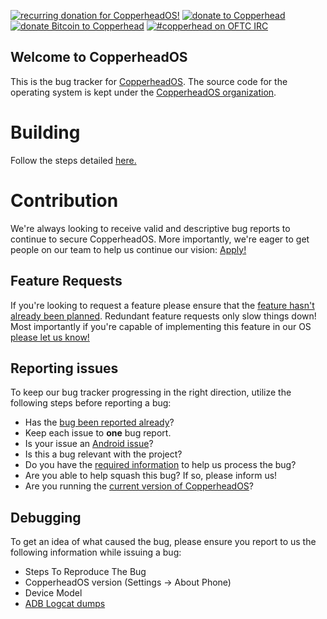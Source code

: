 [![recurring donation for CopperheadOS!](https://img.shields.io/badge/donate-patreon-green.svg)](https://patreon.com/copperheadOS)
[![donate to Copperhead](https://img.shields.io/badge/donate-paypal-green.svg)](https://paypal.me/donatecopperheadOS)
[![donate Bitcoin to Copperhead](https://img.shields.io/badge/donate-bitcoin-green.svg)](https://blockchain.info/address/1DbRzEwZar9T7KF6tE8zUxKmuj9VJhD5U6)
[![#copperhead on OFTC IRC](http://img.shields.io/badge/oftc-join%20%23copperhead-green.svg?style=flat)](https://kiwiirc.com/client/irc.oftc.net/copperhead)


## Welcome to CopperheadOS

This is the bug tracker for [CopperheadOS](https://copperhead.co/android/). The source code for the operating system is kept under the [CopperheadOS organization](https://github.com/copperheados).

# Building

Follow the steps detailed [here.](https://copperhead.co/android/docs/building)

# Contribution

We're always looking to receive valid and descriptive bug reports to continue to secure CopperheadOS. More importantly, we're eager to get people on our team to help us continue our vision: [Apply!](mailto:team@copperhead.co)

## Feature Requests

If you're looking to request a feature please ensure
that the [feature hasn't already been planned](https://github.com/copperhead/bugtracker/labels/enhancement). Redundant feature requests only slow things down! Most importantly if you're capable of implementing
this feature in our OS [please let us know!](mailto:team@copperhead.co)

## Reporting issues

To keep our bug tracker progressing in the right direction, utilize the following steps before reporting a bug:

* Has the [bug been reported already](https://github.com/copperhead/bugtracker/search?utf8=%E2%9C%93&q=relevant+bug&type=Code)?
* Keep each issue to **one** bug report.
* Is your issue an [Android issue](https://code.google.com/p/android/issues/list)?
* Is this a bug relevant with the project?
* Do you have the [required information](#Debugging) to help us process the bug?
* Are you able to help squash this bug? If so, please inform us!
* Are you running the [current version of CopperheadOS](https://copperhead.co/android/downloads)?

## <a name="Debugging">Debugging</a>

To get an idea of what caused the bug, please ensure you report to us the following information while issuing a bug:
* Steps To Reproduce The Bug
* CopperheadOS version (Settings -> About Phone)
* Device Model
* [ADB Logcat dumps](https://f-droid.org/wiki/page/Getting_logcat_messages_after_crash)
